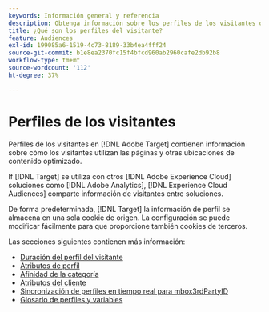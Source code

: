 ```yaml
---
keywords: Información general y referencia
description: Obtenga información sobre los perfiles de los visitantes que contienen información sobre cómo los visitantes utilizan las páginas y otras ubicaciones de contenido optimizado.
title: ¿Qué son los perfiles del visitante?
feature: Audiences
exl-id: 199085a6-1519-4c73-8189-33b4ea4fff24
source-git-commit: b1e8ea2370fc15f4bfcd960ab2960cafe2db92b8
workflow-type: tm+mt
source-wordcount: '112'
ht-degree: 37%

---
```


# Perfiles de los visitantes

Perfiles de los visitantes en [!DNL Adobe Target] contienen información sobre cómo los visitantes utilizan las páginas y otras ubicaciones de contenido optimizado.

If [!DNL Target] se utiliza con otros [!DNL Adobe Experience Cloud] soluciones como [!DNL Adobe Analytics], [!DNL Experience Cloud Audiences] comparte información de visitantes entre soluciones.

De forma predeterminada, [!DNL Target] la información de perfil se almacena en una sola cookie de origen. La configuración se puede modificar fácilmente para que proporcione también cookies de terceros.

Las secciones siguientes contienen más información:

- [Duración del perfil del visitante](visitor-profile-lifetime.md)
- [Atributos de perfil](profile-parameters.md)
- [Afinidad de la categoría](category-affinity.md)
- [Atributos del cliente](https://developer.adobe.com/target/before-implement/methods-to-get-data-into-target/customer-attributes/)
- [Sincronización de perfiles en tiempo real para mbox3rdPartyID](3rd-party-id.md)
- [Glosario de perfiles y variables](variables-profiles-parameters-methods.md)
